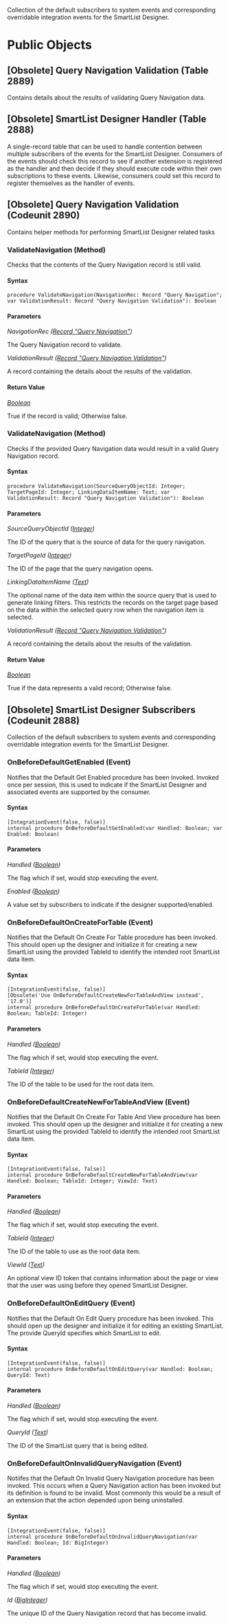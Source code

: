 Collection of the default subscribers to system events and corresponding overridable integration events for the SmartList Designer.
# Public Objects
## [Obsolete] Query Navigation Validation (Table 2889)

 Contains details about the results of validating Query Navigation data.
 


## [Obsolete] SmartList Designer Handler (Table 2888)

 A single-record table that can be used to handle contention between multiple subscribers of the events for the SmartList Designer.
 Consumers of the events should check this record to see if another extension is registered as the handler and then decide if they
 should execute code within their own subscriptions to these events. Likewise, consumers could set this record to register themselves
 as the handler of events.
 


## [Obsolete] Query Navigation Validation (Codeunit 2890)

 Contains helper methods for performing SmartList Designer related tasks
 

### ValidateNavigation (Method) <a name="ValidateNavigation"></a> 

 Checks that the contents of the Query Navigation record is still valid.
 

#### Syntax
```
procedure ValidateNavigation(NavigationRec: Record "Query Navigation"; var ValidationResult: Record "Query Navigation Validation"): Boolean
```
#### Parameters
*NavigationRec ([Record "Query Navigation"]())* 

The Query Navigation record to validate.

*ValidationResult ([Record "Query Navigation Validation"]())* 

A record containing the details about the results of the validation.

#### Return Value
*[Boolean](https://docs.microsoft.com/en-us/dynamics365/business-central/dev-itpro/developer/methods-auto/boolean/boolean-data-type)*

True if the record is valid; Otherwise false.
### ValidateNavigation (Method) <a name="ValidateNavigation"></a> 

 Checks if the provided Query Navigation data would result in a valid Query Navigation record.
 

#### Syntax
```
procedure ValidateNavigation(SourceQueryObjectId: Integer; TargetPageId: Integer; LinkingDataItemName: Text; var ValidationResult: Record "Query Navigation Validation"): Boolean
```
#### Parameters
*SourceQueryObjectId ([Integer](https://docs.microsoft.com/en-us/dynamics365/business-central/dev-itpro/developer/methods-auto/integer/integer-data-type))* 

The ID of the query that is the source of data for the query navigation.

*TargetPageId ([Integer](https://docs.microsoft.com/en-us/dynamics365/business-central/dev-itpro/developer/methods-auto/integer/integer-data-type))* 

The ID of the page that the query navigation opens.

*LinkingDataItemName ([Text](https://docs.microsoft.com/en-us/dynamics365/business-central/dev-itpro/developer/methods-auto/text/text-data-type))* 


 The optional name of the data item within the source query that is used to generate linking filters.
 This restricts the records on the target page based on the data within the selected query row when the
 navigation item is selected.
 

*ValidationResult ([Record "Query Navigation Validation"]())* 

A record containing the details about the results of the validation.

#### Return Value
*[Boolean](https://docs.microsoft.com/en-us/dynamics365/business-central/dev-itpro/developer/methods-auto/boolean/boolean-data-type)*

True if the data represents a valid record; Otherwise false.

## [Obsolete] SmartList Designer Subscribers (Codeunit 2888)

 Collection of the default subscribers to system events and corresponding overridable integration events for the SmartList Designer.
 

### OnBeforeDefaultGetEnabled (Event) <a name="OnBeforeDefaultGetEnabled"></a> 

 Notifies that the Default Get Enabled procedure has been invoked.
 Invoked once per session, this is used to indicate if the SmartList Designer and
 associated events are supported by the consumer.
 

#### Syntax
```
[IntegrationEvent(false, false)]
internal procedure OnBeforeDefaultGetEnabled(var Handled: Boolean; var Enabled: Boolean)
```
#### Parameters
*Handled ([Boolean](https://docs.microsoft.com/en-us/dynamics365/business-central/dev-itpro/developer/methods-auto/boolean/boolean-data-type))* 

The flag which if set, would stop executing the event.

*Enabled ([Boolean](https://docs.microsoft.com/en-us/dynamics365/business-central/dev-itpro/developer/methods-auto/boolean/boolean-data-type))* 

A value set by subscribers to indicate if the designer supported/enabled.

### OnBeforeDefaultOnCreateForTable (Event) <a name="OnBeforeDefaultOnCreateForTable"></a> 

 Notifies that the Default On Create For Table procedure has been invoked.
 This should open up the designer and initialize it for creating a new SmartList
 using the provided TableId to identify the intended root SmartList data item.
 

#### Syntax
```
[IntegrationEvent(false, false)]
[Obsolete('Use OnBeforeDefaultCreateNewForTableAndView instead', '17.0')]
internal procedure OnBeforeDefaultOnCreateForTable(var Handled: Boolean; TableId: Integer)
```
#### Parameters
*Handled ([Boolean](https://docs.microsoft.com/en-us/dynamics365/business-central/dev-itpro/developer/methods-auto/boolean/boolean-data-type))* 

The flag which if set, would stop executing the event.

*TableId ([Integer](https://docs.microsoft.com/en-us/dynamics365/business-central/dev-itpro/developer/methods-auto/integer/integer-data-type))* 

The ID of the table to be used for the root data item.

### OnBeforeDefaultCreateNewForTableAndView (Event) <a name="OnBeforeDefaultCreateNewForTableAndView"></a> 

 Notifies that the Default On Create For Table And View procedure has been invoked.
 This should open up the designer and initialize it for creating a new SmartList
 using the provided TableId to identify the intended root SmartList data item.
 

#### Syntax
```
[IntegrationEvent(false, false)]
internal procedure OnBeforeDefaultCreateNewForTableAndView(var Handled: Boolean; TableId: Integer; ViewId: Text)
```
#### Parameters
*Handled ([Boolean](https://docs.microsoft.com/en-us/dynamics365/business-central/dev-itpro/developer/methods-auto/boolean/boolean-data-type))* 

The flag which if set, would stop executing the event.

*TableId ([Integer](https://docs.microsoft.com/en-us/dynamics365/business-central/dev-itpro/developer/methods-auto/integer/integer-data-type))* 

The ID of the table to use as the root data item.

*ViewId ([Text](https://docs.microsoft.com/en-us/dynamics365/business-central/dev-itpro/developer/methods-auto/text/text-data-type))* 

An optional view ID token that contains information about the page or view that the user was using before they opened SmartList Designer.

### OnBeforeDefaultOnEditQuery (Event) <a name="OnBeforeDefaultOnEditQuery"></a> 

 Notifies that the Default On Edit Query procedure has been invoked.
 This should open up the designer and initialize it for editing an existing
 SmartList. The provide QueryId specifies which SmartList to edit.
 

#### Syntax
```
[IntegrationEvent(false, false)]
internal procedure OnBeforeDefaultOnEditQuery(var Handled: Boolean; QueryId: Text)
```
#### Parameters
*Handled ([Boolean](https://docs.microsoft.com/en-us/dynamics365/business-central/dev-itpro/developer/methods-auto/boolean/boolean-data-type))* 

The flag which if set, would stop executing the event.

*QueryId ([Text](https://docs.microsoft.com/en-us/dynamics365/business-central/dev-itpro/developer/methods-auto/text/text-data-type))* 

The ID of the SmartList query that is being edited.

### OnBeforeDefaultOnInvalidQueryNavigation (Event) <a name="OnBeforeDefaultOnInvalidQueryNavigation"></a> 

 Notiifes that the Default On Invalid Query Navigation procedure has been invoked.
 This occurs when a Query Navigation action has been invoked but its definition is
 found to be invalid. Most commonly this would be a result of an extension that the
 action depended upon being uninstalled.
 

#### Syntax
```
[IntegrationEvent(false, false)]
internal procedure OnBeforeDefaultOnInvalidQueryNavigation(var Handled: Boolean; Id: BigInteger)
```
#### Parameters
*Handled ([Boolean](https://docs.microsoft.com/en-us/dynamics365/business-central/dev-itpro/developer/methods-auto/boolean/boolean-data-type))* 

The flag which if set, would stop executing the event.

*Id ([BigInteger](https://docs.microsoft.com/en-us/dynamics365/business-central/dev-itpro/developer/methods-auto/biginteger/biginteger-data-type))* 

The unique ID of the Query Navigation record that has become invalid.

